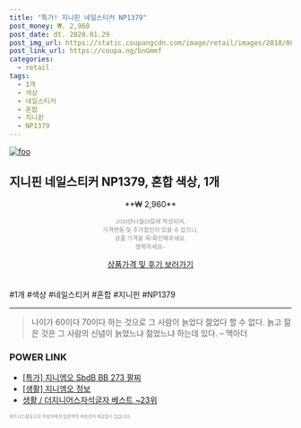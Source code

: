 ```yaml
--- 
title: "특가! 지니핀 네일스티커 NP1379" 
post_money: ₩. 2,960 
post_date: dt. 2020.01.29 
post_img_url: https://static.coupangcdn.com/image/retail/images/2018/08/27/14/0/afe22061-686a-4a2c-95ca-200c3023b15d.jpg 
post_link_url: https://coupa.ng/bnGmmf 
categories: 
  - retail 
tags: 
  - 1개 
  - 색상 
  - 네일스티커 
  - 혼합 
  - 지니핀 
  - NP1379 
--- 
```

[![foo](https://static.coupangcdn.com/image/retail/images/2018/08/27/14/0/afe22061-686a-4a2c-95ca-200c3023b15d.jpg)](https://coupa.ng/bnGmmf) 

## 지니핀 네일스티커 NP1379, 혼합 색상, 1개 
<p style="text-align: center;">**₩ 2,960**</p> 
<p style="text-align: center;"><span style="color: #898c8f; font-family: Georgia,Times,serif; font-size: 0.75em;">2020년01월29일에 작성되어, <br>가격변동 및 추가할인이 있을 수 있으니,<br> 상품 가격을 꼭!확인해주세요.<br>행복하세요~</span> 
</p>	 
<div markdown="0" style="text-align: center;"><a href="https://coupa.ng/bnGmmf" class="btn btn--success">상품가격 및 후기 보러가기</a></div> 
<br><br> 
  #1개 #색상 #네일스티커 #혼합 #지니핀 #NP1379 
<hr> 

> 나이가 60이다 70이다 하는 것으로 그 사람이 늙었다 젊었다 할 수 없다. 늙고 젊은 것은 그 사람의 신념이 늙었느냐 젊었느냐 하는데 있다. – 맥아더 


### POWER LINK

* <a href="https://blog.naver.com/sakai111/221786674275" target="_blank">[특가] 지니엠오 SbdB BB 273 팔찌</a>
* <a href="https://blog.naver.com/sakai111/221762315110" target="_blank"> [생활] 지니엠오 정보 </a>
* <a href="https://blog.naver.com/santokki14/221785855188" target="_blank">생활 / 더지니어스자석글자 베스트 ~23위</a>

<span style="color: #898c8f; font-family: Georgia,Times,serif; font-size: 0.55em;">파트너스활동으로 작성자에게 일정액의 커미션이 제공될수 있습니다.</span> 
